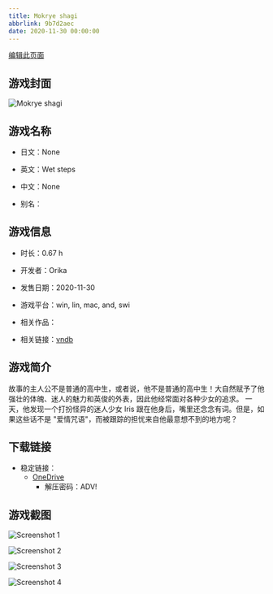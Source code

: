 ```yaml
---
title: Mokrye shagi
abbrlink: 9b7d2aec
date: 2020-11-30 00:00:00
---
```

[编辑此页面](https://github.com/ACG-3/ADV3-source/blob/main/source/_posts/games/Wet%20Steps.md)

## 游戏封面

![Mokrye shagi](https://pan.timero.xyz/onedrive/img_lib_001/Wet%20Steps_cover.avif)


## 游戏名称

- 日文：None
- 英文：Wet steps
- 中文：None

- 别名：


## 游戏信息

- 时长：0.67 h
- 开发者：Orika
- 发售日期：2020-11-30
- 游戏平台：win, lin, mac, and, swi
- 相关作品：

- 相关链接：[vndb](https://vndb.org/v29310)


## 游戏简介

故事的主人公不是普通的高中生，或者说，他不是普通的高中生！大自然赋予了他强壮的体魄、迷人的魅力和英俊的外表，因此他经常面对各种少女的追求。
一天，他发现一个打扮怪异的迷人少女 Iris 跟在他身后，嘴里还念念有词。但是，如果这些话不是 "爱情咒语"，而被跟踪的担忧来自他最意想不到的地方呢？


## 下载链接

- 稳定链接：
    - [OneDrive](https://pan.timero.xyz/onedrive/adv_lib_001/Wet%20Steps)
        - 解压密码：ADV!



## 游戏截图


![Screenshot 1](https://pan.timero.xyz/onedrive/img_lib_001/Wet%20Steps_Screenshot_1.avif)

![Screenshot 2](https://pan.timero.xyz/onedrive/img_lib_001/Wet%20Steps_Screenshot_2.avif)

![Screenshot 3](https://pan.timero.xyz/onedrive/img_lib_001/Wet%20Steps_Screenshot_3.avif)

![Screenshot 4](https://pan.timero.xyz/onedrive/img_lib_001/Wet%20Steps_Screenshot_4.avif)

